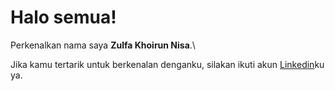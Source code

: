 # Halo semua! 

Perkenalkan nama saya **Zulfa Khoirun Nisa**.\

Jika kamu tertarik untuk berkenalan denganku, silakan ikuti akun [Linkedin](https://www.linkedin.com/in/zulfa-khoirun-nisa/)ku ya.
